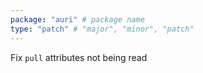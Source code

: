 ```yaml
---
package: "auri" # package name
type: "patch" # "major", "minor", "patch"
---
```


Fix `pull` attributes not being read